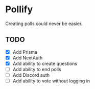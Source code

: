 # Pollify

Creating polls could never be easier.

## TODO

- [x] Add Prisma
- [x] Add NextAuth
- [x] Add ability to create questions
- [ ] Add ability to end polls
- [ ] Add Discord auth
- [ ] Add ability to vote without logging in
